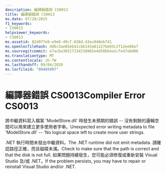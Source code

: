```yaml
---
description: 編譯器錯誤 CS0013
title: 編譯器錯誤 CS0013
ms.date: 07/20/2015
f1_keywords:
- CS0013
helpviewer_keywords:
- CS0013
ms.assetid: 82d077e9-e9e8-49cf-838d-43ec040eb741
ms.openlocfilehash: dd6c3ae85eb41cbb143a81227be03c2f12ee60af
ms.sourcegitcommit: e7acba36517134238065e4d50bb4a1cfe47ebd06
ms.translationtype: MT
ms.contentlocale: zh-TW
ms.lasthandoff: 09/04/2020
ms.locfileid: "89465997"
---
```

# <a name="compiler-error-cs0013"></a><span data-ttu-id="68dd7-103">編譯器錯誤 CS0013</span><span class="sxs-lookup"><span data-stu-id="68dd7-103">Compiler Error CS0013</span></span>
<span data-ttu-id="68dd7-104">將中繼資料寫入檔案 'ModelStore.dll' 時發生未預期的錯誤 -- 沒有剩餘的邏輯空間可以用來建立更多使用者字串。</span><span class="sxs-lookup"><span data-stu-id="68dd7-104">Unexpected error writing metadata to file 'ModelStore.dll' -- 'No logical space left to create more user strings.</span></span>  
  
 <span data-ttu-id="68dd7-105">.NET 執行時間未發出中繼資料。</span><span class="sxs-lookup"><span data-stu-id="68dd7-105">The .NET runtime did not emit metadata.</span></span> <span data-ttu-id="68dd7-106">請確認路徑正確，而且磁碟未滿。</span><span class="sxs-lookup"><span data-stu-id="68dd7-106">Check to make sure that the path is correct and that the disk is not full.</span></span> <span data-ttu-id="68dd7-107">如果問題持續發生，您可能必須修復或重新安裝 Visual Studio 及/或 .NET。</span><span class="sxs-lookup"><span data-stu-id="68dd7-107">If the problem persists, you may have to repair or reinstall Visual Studio and/or .NET.</span></span>
